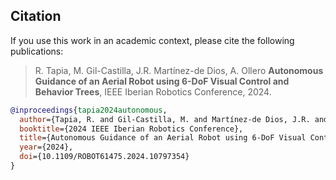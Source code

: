 ## Citation

If you use this work in an academic context, please cite the following publications:

> R. Tapia, M. Gil-Castilla, J.R. Martínez-de Dios, A. Ollero
> **Autonomous Guidance of an Aerial Robot using 6-DoF Visual Control and Behavior Trees**,
> IEEE Iberian Robotics Conference, 2024.

```bibtex
@inproceedings{tapia2024autonomous,
  author={Tapia, R. and Gil-Castilla, M. and Martínez-de Dios, J.R. and Ollero, A.},
  booktitle={2024 IEEE Iberian Robotics Conference},
  title={Autonomous Guidance of an Aerial Robot using 6-DoF Visual Control and Behavior Trees},
  year={2024},
  doi={10.1109/ROBOT61475.2024.10797354}
}
```
